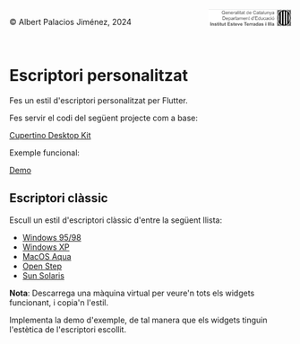 <div style="display: flex; width: 100%;">
    <div style="flex: 1; padding: 0px;">
        <p>© Albert Palacios Jiménez, 2024</p>
    </div>
    <div style="flex: 1; padding: 0px; text-align: right;">
        <img src="../assets/ieti.png" height="32" alt="Logo de IETI" style="max-height: 32px;">
    </div>
</div>
<br/>

# Escriptori personalitzat

Fes un estil d'escriptori personalitzat per Flutter.

Fes servir el codi del següent projecte com a base:

[Cupertino Desktop Kit](https://pub.dev/packages/flutter_cupertino_desktop_kit)

Exemple funcional:

[Demo](https://optimisme.github.io/flutter_cupertino_desktop_kit/gh-pages/example/)


## Escriptori clàssic

Escull un estil d'escriptori clàssic d'entre la següent llista:

- [Windows 95/98](https://www.google.com/search?q=windows+95&client=safari&sca_esv=3431e2d2e020c503&rls=en&udm=2&biw=1470&bih=839&ei=IoF-Z6D-D6LV7M8P85SJmQY&ved=0ahUKEwigl7TvoOaKAxWiKvsDHXNKImMQ4dUDCBA&uact=5&oq=windows+95&gs_lp=EgNpbWciCndpbmRvd3MgOTVI9wdQ2gVYkgdwAHgAkAEAmAEAoAEAqgEAuAEDyAEA-AEBmAIAoAIAmAMAiAYBkgcAoAcA&sclient=img)
- [Windows XP](https://www.google.com/search?q=windows+xp+desktop+controls&client=safari&sca_esv=3431e2d2e020c503&rls=en&udm=2&biw=1470&bih=839&ei=Nal-Z9fCLZXhkdUPzM20iAE&ved=0ahUKEwiXscGLx-aKAxWVcKQEHcwmDREQ4dUDCBE&uact=5&oq=windows+xp+desktop+controls&gs_lp=EgNpbWciG3dpbmRvd3MgeHAgZGVza3RvcCBjb250cm9sc0jLDlC-AljCDXADeACQAQCYAYcBoAGBCKoBAzAuObgBA8gBAPgBAZgCA6AC6ALCAgcQABiABBgTwgIIEAAYExgFGB7CAggQABgTGAgYHsICBhAAGAgYHpgDAIgGAZIHAzAuM6AHyRQ&sclient=img#vhid=Mrpzz6dNGaP-mM&vssid=mosaic)
- [MacOS Aqua](https://www.google.com/search?q=mac+os+aqua&client=safari&sca_esv=3431e2d2e020c503&rls=en&udm=2&biw=1470&bih=839&ei=BIF-Z4KuK7yskdUP9-CjkQo&ved=0ahUKEwiCwKjhoOaKAxU8VqQEHXfwKKIQ4dUDCBA&uact=5&oq=mac+os+aqua&gs_lp=EgNpbWciC21hYyBvcyBhcXVhSPYPUMkEWM8OcAB4AJABAJgBAKABAKoBALgBA8gBAPgBAZgCAKACAJgDAIgGAZIHAKAHAA&sclient=img)
- [Open Step](https://www.google.com/search?client=safari&sca_esv=3431e2d2e020c503&rls=en&q=open+step&udm=2&fbs=AEQNm0AbmnzNF3cHx7dqmvXz_M4cjJ6_pKth7JjljTu99fvrEPQxz8oaWts-odKn2TB547RWBBpTAXiRZZNb_e5ck0zAG-uS4OjimSjf5n1cNzR8RpKNi1ctSDza0ViSvVJ3Sdv2kZ8C5ZuQux6hue6lvaFIxcpM_mS5eb_5lorDUZ-AU_T8lD7mXgsQOw_vn-VDJPXxhmqc&sa=X&ved=2ahUKEwj8gsLgoOaKAxWbVKQEHclnGAYQtKgLegQIGRAB&biw=1470&bih=839&dpr=2)
- [Sun Solaris](https://www.google.com/search?client=safari&sca_esv=3431e2d2e020c503&rls=en&q=solaris+sun+9&udm=2&fbs=AEQNm0AbmnzNF3cHx7dqmvXz_M4cGQZIzGg2P3WWMVLKtTtFcOvyQIwhk4HAmdmk4izvSJUni_oFoV9VmKGGUnnLZmrxOdoZ1LZOmxTC0anoF7e_38xTDXX7ckEVSZlRGiK5tF7f325WFr7oOToQTeoaVVqLd8OMfx-nKOjFsibR4JvSTV27GQL6Cp0UacV8tlDoU5ptij0K&sa=X&ved=2ahUKEwiRlOTVoOaKAxWRSaQEHR4IIC8QtKgLegQIGhAB&biw=1470&bih=839&dpr=2)

**Nota**: Descarrega una màquina virtual per veure'n tots els widgets funcionant, i copia'n l'estil.

Implementa la demo d'exemple, de tal manera que els widgets tinguin l'estètica de l'escriptori escollit.

